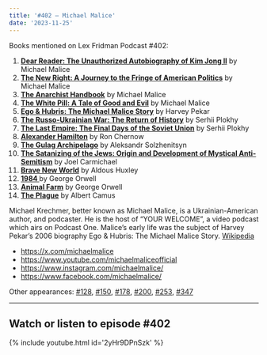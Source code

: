 ```yaml
---
title: '#402 – Michael Malice'
date: '2023-11-25'
---
```


Books mentioned on Lex Fridman Podcast #402:

1. <b><a href="https://amzn.to/47Tb9cp" target="_blank" rel="sponsored noopener noreferrer">Dear Reader: The Unauthorized Autobiography of Kim Jong Il</a></b> by Michael Malice
2. <b><a href="https://amzn.to/40T6l4g" target="_blank" rel="sponsored noopener noreferrer">The New Right: A Journey to the Fringe of American Politics</a></b> by Michael Malice
3. <b><a href="https://amzn.to/49Qx9X3" target="_blank" rel="sponsored noopener noreferrer">The Anarchist Handbook</a></b> by Michael Malice
4. <b><a href="https://amzn.to/40W3LdZ" target="_blank" rel="sponsored noopener noreferrer">The White Pill: A Tale of Good and Evil</a></b> by Michael Malice
5. <b><a href="https://amzn.to/3SVr2e0" target="_blank" rel="sponsored noopener noreferrer">Ego & Hubris: The Michael Malice Story</a></b> by Harvey Pekar
6. <b><a href="https://amzn.to/49TOHkZ" target="_blank" rel="sponsored noopener noreferrer">The Russo-Ukrainian War: The Return of History</a></b> by Serhii Plokhy
7. <b><a href="https://amzn.to/3N1Iiut" target="_blank" rel="sponsored noopener noreferrer">The Last Empire: The Final Days of the Soviet Union</a></b> by Serhii Plokhy
8. <b><a href="https://amzn.to/3SW27H8" target="_blank" rel="sponsored noopener noreferrer">Alexander Hamilton</a></b> by Ron Chernow
9. <b><a href="https://amzn.to/3uyovMV" target="_blank" rel="sponsored noopener noreferrer">The Gulag Archipelago</a></b> by Aleksandr Solzhenitsyn
10. <b><a href="https://amzn.to/40V34l0" target="_blank" rel="sponsored noopener noreferrer">The Satanizing of the Jews: Origin and Development of Mystical Anti-Semitism</a></b> by Joel Carmichael 
11. <b><a href="https://amzn.to/40X4xYa" target="_blank" rel="sponsored noopener noreferrer">Brave New World</a></b> by Aldous Huxley
12. <b><a href="https://amzn.to/49PRs71" target="_blank" rel="sponsored noopener noreferrer"> 1984 </a></b> by George Orwell
13. <b><a href="https://amzn.to/47Mv9gE" target="_blank" rel="sponsored noopener noreferrer">Animal Farm</a></b> by George Orwell
14. <b><a href="https://amzn.to/47MvfVy" target="_blank" rel="sponsored noopener noreferrer">The Plague</a></b> by Albert Camus

<!--more-->

Michael Krechmer, better known as Michael Malice, is a Ukrainian-American author, and podcaster. He is the host of “YOUR WELCOME”, a video podcast which airs on Podcast One. Malice’s early life was the subject of Harvey Pekar’s 2006 biography Ego &amp; Hubris: The Michael Malice Story. <a href="https://en.wikipedia.org/wiki/Michael_Malice" target="_blank">Wikipedia</a>



- <a href="https://x.com/michaelmalice" target="_blank">https://x.com/michaelmalice</a>
- <a href="https://www.youtube.com/michaelmaliceofficial" target="_blank">https://www.youtube.com/michaelmaliceofficial</a>
- <a href="https://www.instagram.com/michaelmalice/" target="_blank">https://www.instagram.com/michaelmalice/</a>
- <a href="https://www.facebook.com/michaelmalice/" target="_blank">https://www.facebook.com/michaelmalice/</a>

Other appearances: [\#128](/128-michael-malice/), [\#150](/150-michael-malice/), [\#178](/178-michael-malice-and-yaron-brook/), [\#200](/200-michael-malice/), [\#253](/253-michael-malice/), [\#347](/347-michael-malice/)

- - - - - -

## Watch or listen to episode #402

{% include youtube.html id='2yHr9DPnSzk' %}